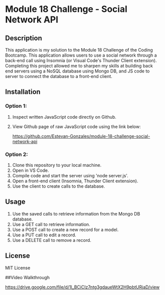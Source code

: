 # Module 18 Challenge - Social Network API

## Description

This application is my solution to the Module 18 Challenge of the Coding Bootcamp.
This application allows users to use a social network through a back-end call using Insomnia (or Visual Code's Thunder Client extension).
Completing this project allowed me to sharpen my skills at building back end servers using a NoSQL database using Mongo DB, and JS code to server to connect the database to a front-end client.

## Installation

### Option 1:
1. Inspect written JavaScript code directly on Github.
2. View Github page of raw JavaScript code using the link below:

   https://github.com/Estevan-Gonzales/module-18-challenge-social-network-api

### Option 2:
1. Clone this repository to your local machine.
2. Open in VS Code.
3. Compile code and start the server using 'node server.js'.
4. Open a front-end client (Insomnia, Thunder Client extension).
5. Use the client to create calls to the database.

## Usage
1. Use the saved calls to retrieve information from the Mongo DB database.
2. Use a GET call to retrieve information.
3. Use a POST call to create a new record for a model.
4. Use a PUT call to edit a record.
5. Use a DELETE call to remove a record.

## License
MIT License

##Video Walkthrough

https://drive.google.com/file/d/1l_BCiCIz7ntg3gdaueWtX2H9pbtURjaD/view

